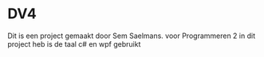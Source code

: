 # DV4
Dit is een project gemaakt door Sem Saelmans. voor Programmeren 2 in dit project heb is de taal c# en wpf gebruikt
